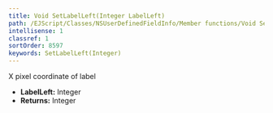 ```yaml
---
title: Void SetLabelLeft(Integer LabelLeft)
path: /EJScript/Classes/NSUserDefinedFieldInfo/Member functions/Void SetLabelLeft(Integer p_0)
intellisense: 1
classref: 1
sortOrder: 8597
keywords: SetLabelLeft(Integer)
---
```



X pixel coordinate of label



* **LabelLeft:** Integer
* **Returns:** Integer


